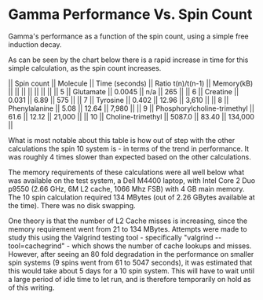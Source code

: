 # Gamma Performance Vs. Spin Count
Gamma's performance as a function of the spin count, using a simple free induction decay.

As can be seen by the chart below there is a rapid increase in time for this simple calculation, as the spin count increases.


|| Spin count || Molecule                    || Time (seconds) ||  Ratio t(n)/t(n-1) ||  Memory(kB) ||
||            ||                             ||                ||                    ||             ||
||      5     || Glutamate                   ||      0.0045    ||  n/a               ||      265    ||
||      6     || Creatine                    ||      0.031     ||  6.89              ||      575    ||
||      7     || Tyrosine                    ||      0.402     ||  12.96             ||    3,610    ||
||      8     || Phenylalanine               ||      5.08      ||  12.64             ||    7,980    ||
||      9     || Phosphorylcholine-trimethyl ||     61.6       ||  12.12             ||   21,000    ||
||     10     || Choline-trimethyl           ||   5087.0       ||  83.40             ||  134,000    ||


What is most notable about this table is how out of step with the other calculations the spin 10 system is - in terms of the trend in performance. It was roughly 4 times slower than expected based on the other calculations.

The memory requirements of these calculations were all well below what was available on the test system, a Dell M4400 laptop, with Intel Core 2 Duo p9550 (2.66 GHz, 6M L2 cache, 1066 Mhz FSB) with 4 GB main memory. The 10 spin calculation required 134 MBytes (out of 2.26 GBytes available at the time). There was no disk swapping.

One theory is that the number of L2 Cache misses is increasing, since the memory requirement went from 21 to 134 MBytes. Attempts were made to study this using the Valgrind testing tool - specifically "valgrind --tool=cachegrind" - which shows the number of cache lookups and misses. However, after seeing an 80 fold degradation in the performance on smaller spin systems (9 spins went from 61 to 5047 seconds), it was estimated that this would take about 5 days for a 10 spin system. This will have to wait until a large period of idle time to let run, and is therefore temporarily on hold as of this writing.








